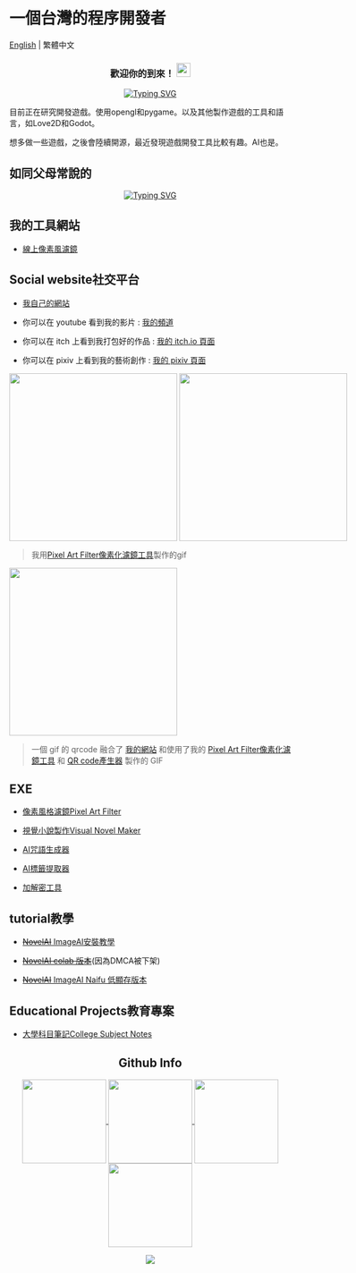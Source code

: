 # 一個台灣的程序開發者
[English](https://github.com/JingShing/JingShing/blob/main/README.md) | 繁體中文
<h3 align="center">
    歡迎你的到來！ 
    <img src="https://media.giphy.com/media/hvRJCLFzcasrR4ia7z/giphy.gif" width="25px">
</h3>

<p align="center">
  <a href="https://git.io/typing-svg"><img src="https://readme-typing-svg.herokuapp.com?font=Fira+Code&pause=100000&color=F70000&width=435&lines=你可以在這看到我做的專案" alt="Typing SVG" /></a>
</p>

目前正在研究開發遊戲。使用opengl和pygame。以及其他製作遊戲的工具和語言，如Love2D和Godot。

想多做一些遊戲，之後會陸續開源，最近發現遊戲開發工具比較有趣。AI也是。

## 如同父母常說的

<p align="center">
  <a href="https://git.io/typing-svg"><img src="https://readme-typing-svg.herokuapp.com?font=Fira+Code&weight=900&pause=100000&color=F7F7F7&width=550&lines=追求夢想，一無所有" alt="Typing SVG" /></a>
</p>

## 我的工具網站
* [線上像素風濾鏡](https://pixel.jingshing.com/traditional_chinese)

## Social website社交平台
* [我自己的網站](https://jingshing.com/)

* 你可以在 youtube 看到我的影片 : [我的頻道](https://www.youtube.com/channel/UC2cU-8zZmT8uXfjdTQqD7QQ)

* 你可以在 itch 上看到我打包好的作品 : [我的 itch.io 頁面](https://jingshing.itch.io/)

* 你可以在 pixiv 上看到我的藝術創作 : [我的 pixiv 頁面](https://www.pixiv.net/users/17213989)

<div style="width:960px; margin:0 auto;">
<img align="center" height="300em" src="https://raw.githubusercontent.com/JingShing-Tools/Pixel-Art-transform-in-python/main/sample/gif2.gif">
<img align="center" height="300em" src="https://raw.githubusercontent.com/JingShing-Tools/Pixel-Art-transform-in-python/main/sample/subarasi.gif">
</div>

> 我用[Pixel Art Filter像素化濾鏡工具](https://jingshing.itch.io/pixel-art-filter)製作的gif

<div style="width:960px; margin:0 auto;">
  <img align="center" height="300em" src="https://raw.githubusercontent.com/JingShing/QR-Code-Generator/main/sample/qrcode2.gif">
</div>

> 一個 gif 的 qrcode 融合了 [我的網站](jingshing.com) 和使用了我的 [Pixel Art Filter像素化濾鏡工具](https://jingshing.itch.io/pixel-art-filter) 和 [QR code產生器](https://github.com/JingShing/QR-Code-Generator) 製作的 GIF
## EXE

* [像素風格濾鏡Pixel Art Filter](https://jingshing.itch.io/pixel-art-filter)

* [視覺小說製作Visual Novel Maker](https://github.com/JingShing/Visual-Novel-Editor)

* [AI咒語生成器](https://github.com/JingShing/AI-Drawing-Spell-Generator)

* [AI標籤提取器](https://github.com/JingShing/AI-image-tag-extractor)

* [加解密工具](https://github.com/JingShing/Encryptor-Decryptor)

## tutorial教學
* [~~NovelAI~~ ImageAI安裝教學](https://github.com/JingShing/NovelAI-installation-tutorial)

* ~~[NovelAI colab 版本](https://github.com/JingShing/novelai-colab-ver)~~(因為DMCA被下架)

* [~~NovelAI~~ ImageAI Naifu 低顯存版本](https://github.com/JingShing/NovelAI-4chan-lowvram-ver)

## Educational Projects教育專案
* [大學科目筆記College Subject Notes](https://github.com/university-subject/.github/blob/main/profile/README.md)

<h2 align="center">Github Info</h2>
<p align="center">
  <a href="https://github.com/JingShing">
    <img align="center"
         height="150em"
         src="https://github-readme-stats.vercel.app/api?username=JingShing&show_icons=true&include_all_commits=true&count_private=true&theme=apprentice&hide_border=true&bg_color=0D1117" />
  </a>
    
  <a href="https://github.com/JingShing">
    <img align="center"
         height="150em"
         src="https://github-readme-streak-stats.herokuapp.com/?user=JingShing&theme=black-ice&hide_border=true&stroke=0000&background=0D1117&ring=e05397&fire=e05397&currStreakLabel=e05397" />
  </a>
  <a href="https://github.com/JingShing">
    <img align="center"
         height="150em"
         src="https://github-readme-stats.vercel.app/api/top-langs?username=JingShing&show_icons=true&include_all_commits=true&count_private=true&theme=apprentice&hide_border=true&bg_color=0D1117&layout=compact"
    />
  </a>
    <a href="https://github.com/JingShing">
    <img align="center"
         height="150em"
         src="https://activity-graph.herokuapp.com/graph?username=JingShing&custom_title=My%20Activity%20Graph!&hide_border=true&bg_color=0D1117&line=fff&point=fff&theme=github" />
  </a>
</p>

<p align="center">
  <a href="https://github.com/JingShing">
    <img
      align="center"
      src="https://github-profile-trophy.vercel.app/?username=JingShing&theme=onedark&no-frame=true&row=1&&margin-w=20&no-bg=true"/>
  </a>
</a>
</p>
